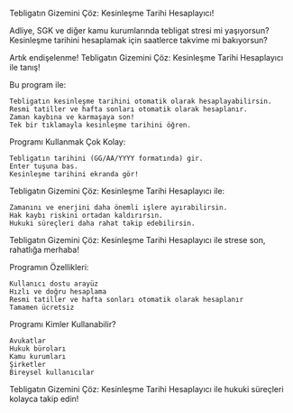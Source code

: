 Tebligatın Gizemini Çöz: Kesinleşme Tarihi Hesaplayıcı!

Adliye, SGK ve diğer kamu kurumlarında tebligat stresi mi yaşıyorsun? Kesinleşme tarihini hesaplamak için saatlerce takvime mi bakıyorsun?

Artık endişelenme! Tebligatın Gizemini Çöz: Kesinleşme Tarihi Hesaplayıcı ile tanış!

Bu program ile:

    Tebligatın kesinleşme tarihini otomatik olarak hesaplayabilirsin.
    Resmi tatiller ve hafta sonları otomatik olarak hesaplanır.
    Zaman kaybına ve karmaşaya son!
    Tek bir tıklamayla kesinleşme tarihini öğren.

Programı Kullanmak Çok Kolay:

    Tebligatın tarihini (GG/AA/YYYY formatında) gir.
    Enter tuşuna bas.
    Kesinleşme tarihini ekranda gör!

Tebligatın Gizemini Çöz: Kesinleşme Tarihi Hesaplayıcı ile:

    Zamanını ve enerjini daha önemli işlere ayırabilirsin.
    Hak kaybı riskini ortadan kaldırırsın.
    Hukuki süreçleri daha rahat takip edebilirsin.


Tebligatın Gizemini Çöz: Kesinleşme Tarihi Hesaplayıcı ile strese son, rahatlığa merhaba!

Programın Özellikleri:

    Kullanıcı dostu arayüz
    Hızlı ve doğru hesaplama
    Resmi tatiller ve hafta sonları otomatik olarak hesaplanır
    Tamamen ücretsiz

Programı Kimler Kullanabilir?

    Avukatlar
    Hukuk büroları
    Kamu kurumları
    Şirketler
    Bireysel kullanıcılar

Tebligatın Gizemini Çöz: Kesinleşme Tarihi Hesaplayıcı ile hukuki süreçleri kolayca takip edin!
